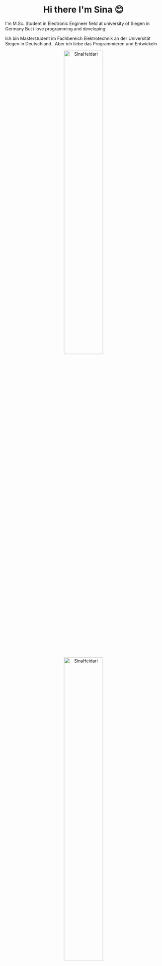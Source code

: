 <h1 align="center" color="#000000">Hi there I'm Sina 😊 </h1>
<p>I'm M.Sc. Student in Electronic Engineer field at university of Siegen in Germany But i love programming and developing </p>
<p>Ich bin Masterstudent im Fachbereich Elektrotechnik an der Universität Siegen in Deutschland.. Aber ich liebe das Programmieren und Entwickeln </p>

<div align="center">
<img width="50%" src="https://github-readme-stats.vercel.app/api?username=Heidarisina&show_icons=true&theme=dracula" alt="SinaHeidari" />
</div>

<div align="center">
<img width="50%" src="https://github-readme-stats.vercel.app/api/top-langs/?username=Heidarisina&layout=compact&hide=TSQL&theme=dracula" alt="SinaHeidari" />
</div>
